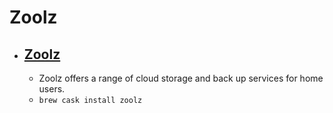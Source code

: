 # Zoolz
- [Zoolz](https://home.zoolz.com/)
  - 
  - Zoolz offers a range of cloud storage and back up services for home users.
  - `brew cask install zoolz`
